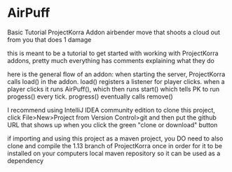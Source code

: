 # AirPuff
Basic Tutorial ProjectKorra Addon
airbender move that shoots a cloud out from you that does 1 damage

this is meant to be a tutorial to get started with working with ProjectKorra addons, pretty much everything has comments explaining what they do

here is the general flow of an addon:
when starting the server, ProjectKorra calls load() in the addon. load() registers a listener for player clicks. when a player clicks it runs AirPuff(), which then runs start() which tells PK to run progess() every tick. progress() eventually calls remove()

I recommend using IntelliJ IDEA community edition
to clone this project, click File>New>Project from Version Control>git and then put the github URL that shows up when you click the green "clone or download" button

if importing and using this project as a maven project, you DO need to also clone and compile the 1.13 branch of ProjectKorra once in order for it to be installed on your computers local maven repository so it can be used as a dependency
